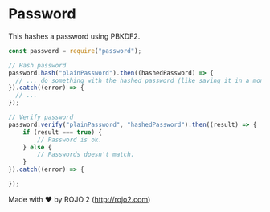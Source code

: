# Password

This hashes a password using PBKDF2.

```javascript
const password = require("password");

// Hash password
password.hash("plainPassword").then((hashedPassword) => {
  // ... do something with the hashed password (like saving it in a mongodb object) ...
}).catch((error) => {
  // ...
});

// Verify password
password.verify("plainPassword", "hashedPassword").then((result) => {
	if (result === true) {
		// Password is ok.
	} else {
		// Passwords doesn't match.
	}
}).catch((error) => {

});
```

Made with ❤ by ROJO 2 (http://rojo2.com)

